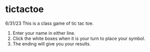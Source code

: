 # tictactoe
6/31/23
This is a class game of tic tac toe. 

1. Enter your name in either line. 
2. Click the white boxes when it is your turn to place your symbol.
3. The ending will give you your results.
